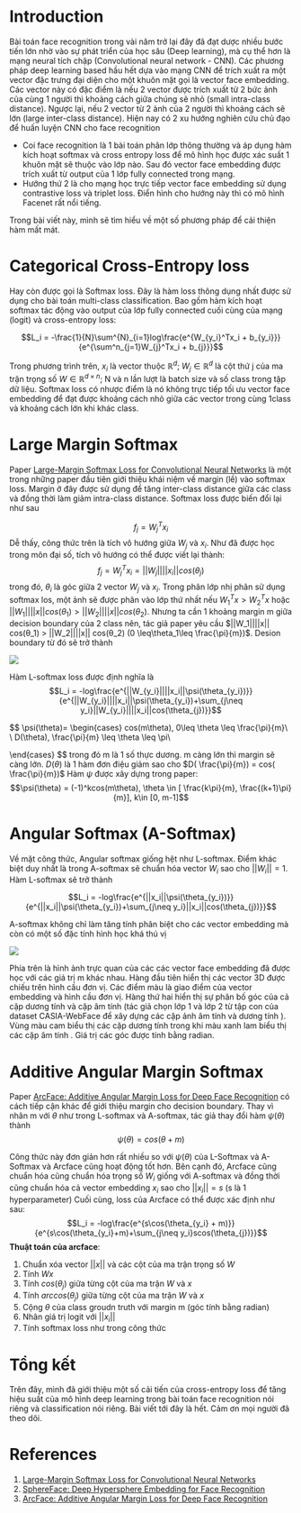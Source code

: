 # Introduction
Bài toán face recognition trong vài năm trở lại đây đã đạt dược nhiều bước tiến lớn  nhờ vào sự phát triển của học sâu (Deep learning), mà cụ thể hơn là mạng neural tích chập (Convolutional neural network - CNN).  Các phương pháp deep learning based hầu hết dựa vào mạng CNN để trích xuất ra một vector đặc trưng đại diện cho một khuôn mặt gọi là vector face embedding. Các vector này có đặc điểm là nếu 2 vector được trích xuất từ 2 bức ảnh của cùng 1 người thì khoảng cách giữa chúng sẽ nhỏ (small intra-class distance). Ngược lại, nếu 2 vector từ 2 ảnh của 2 người thì khoảng cách sẽ lớn (large inter-class distance). Hiện nay có 2 xu hướng nghiên cứu chủ đạo để huấn luyện CNN cho face recognition
* Coi face recognition là 1 bài toán phân lớp thông thường và áp dụng hàm kích hoạt softmax và cross entropy loss để mô hình học được xác suất 1 khuôn mặt sẽ thuộc vào lớp nào. Sau đó vector face embedding được trích xuất từ output của 1 lớp fully connected trong mạng.
* Hướng thứ 2 là cho mạng học trực tiếp vector face embedding sử dụng contrastive loss và triplet loss. Điển hình cho hướng này thì có mô hình Facenet rất nổi tiếng.

Trong bài viết này, mình sẽ tìm hiểu về một số phương pháp để cải thiện hàm mất mát. 

# Categorical Cross-Entropy loss
Hay còn được gọi là Softmax loss. Đây là hàm loss thông dụng nhất được sử dụng cho bài toán multi-class classification. Bao gồm hàm kích hoạt softmax tác động vào output của lớp fully connected cuối cùng của mạng (logit) và cross-entropy loss:

$$L_i = -\frac{1}{N}\sum^{N}_{i=1}log\frac{e^{W_{y_i}^Tx_i + b_{y_i}}}{e^{\sum^n_{j=1}W_{j}^Tx_i + b_{j}}}$$

Trong phương trình trên, $x_i$ là vector thuộc $\mathbb{R}^d$; $W_j\in \mathbb{R}^d$ là cột thứ j của ma trận trọng số $W\in\mathbb{R}^{d\times n}$; N và n lần lượt là batch size và số class trong tập dữ liệu. Softmax loss có nhược điểm là nó không trực tiếp tối ưu vector face embedding để đạt được khoảng cách nhỏ giữa các vector trong cùng 1class và khoảng cách lớn khi khác class.

# Large Margin Softmax
Paper [Large-Margin Softmax Loss for Convolutional Neural Networks](https://arxiv.org/pdf/1612.02295.pdf) là một trong những paper đầu tiên giới thiệu khái niệm về margin (lề) vào softmax loss. Margin ở đây được sử dụng để tăng inter-class distance giữa các class và đồng thời làm giảm intra-class distance. Softmax loss được biến đổi lại như sau

$$f_j =W^T_jx_i$$
Dễ thấy, công thức trên là tích vô hướng giữa $W_j$ và $x_i$. Như đã được học trong môn đại số, tích vô hướng có thể được viết lại thành:
$$f_j =W^T_jx_i =||W_j||||x_i||cos(\theta_j)$$
trong đó, $\theta_i$ là góc giữa 2 vector  $W_j$ và $x_i$. Trong phân lớp nhị phân sử dụng softmax los, một ảnh sẽ được phân vào lớp thứ nhất nếu $W_1^Tx > W_2^Tx$ hoặc $||W_1||||x|| cos(θ_1) > ||W_2||||x|| cos(θ_2)$. Nhưng ta cần 1 khoảng margin m giữa decision boundary của 2 class nên, tác giả paper yêu cầu $||W_1||||x|| cos(θ_1) > ||W_2||||x|| cos(θ_2) (0 \leq\theta_1\leq \frac{\pi}{m})$. Desion boundary từ đó sẽ trở thành

![](https://images.viblo.asia/07391945-b4d3-4d29-9dba-dceca6fffcda.png)

Hàm L-softmax loss được định nghĩa là 
$$L_i = -log\frac{e^{||W_{y_i}||||x_i||\psi(\theta_{y_i})}}{e^{||W_{y_i}||||x_i||\psi(\theta_{y_i})+\sum_{j\neq y_i}||W_{y_i}||||x_i||cos(\theta_{j})}}$$

$$
\psi(\theta)=
\begin{cases}
cos(m\theta), 0\leq \theta \leq \frac{\pi}{m}\ \\
D(\theta),  \frac{\pi}{m} \leq \theta \leq \pi\\

\end{cases}
$$
trong đó m là 1 số thực dương. m càng lớn thì margin sẽ càng lớn. $D(\theta)$ là 1 hàm đơn điệu giảm sao cho $D( \frac{\pi}{m}) = cos( \frac{\pi}{m})$ Hàm $\psi$ được xây dựng trong paper:
$$\psi(\theta) = (-1)^kcos(m\theta), \theta \in [ \frac{k\pi}{m},  \frac{(k+1)\pi}{m}], k\in [0, m-1]$$

# Angular Softmax (A-Softmax)
Về mặt công thức, Angular softmax giống hệt như L-softmax. Điểm khác biệt duy nhất là trong A-softmax sẽ chuẩn hóa vector $W_i$ sao cho $||W_i||=1$. Hàm L-softmax sẽ trở thành


$$L_i = -log\frac{e^{||x_i||\psi(\theta_{y_i})}}{e^{||x_i||\psi(\theta_{y_i})+\sum_{j\neq y_i}||x_i||cos(\theta_{j})}}$$


A-softmax không chỉ làm tăng tính phân biệt cho các vector embedding mà còn có một số đặc tính hình học khá thú vị

![](https://images.viblo.asia/5002156f-bced-4f01-b63e-705edfaab467.png)

Phía trên là hình ảnh trực quan của các các vector face embedding  đã được học với các giá trị m khác nhau. Hàng đầu tiên hiển thị các vector 3D được chiếu trên hình cầu đơn vị. Các điểm màu là
giao điểm của vector embedding và hình cầu đơn vị. Hàng thứ hai hiển thị sự phân bố góc của cả cặp dương tính và cặp âm tính  (tác giả chọn
lớp 1 và lớp 2 từ tập con của dataset CASIA-WebFace để xây dựng các cặp ảnh âm tính và dương tính ). Vùng màu cam biểu thị các cặp dương tính trong khi màu xanh lam biểu thị các cặp âm tính . Giá trị các góc được tính bằng radian.

# Additive Angular Margin Softmax
Paper [ArcFace: Additive Angular Margin Loss for Deep Face Recognition](https://export.arxiv.org/pdf/1801.07698.pdf) có cách tiếp cận khác để giới thiệu margin cho decision boundary. Thay vì nhân m với $\theta$ như trong L-softmax và A-softmax, tác giả thay đổi hàm $\psi(\theta)$  thành
$$ \psi(\theta) = cos(\theta + m)$$

Công thức này đơn giản hơn rất nhiều so với $\psi(\theta)$ của  L-Softmax và A-Softmax và Arcface cũng hoạt động tốt hơn. Bên cạnh đó, Arcface cũng chuẩn hóa cũng chuẩn hóa trọng số $W_i$ giống với A-softmax và đồng thời cũng chuẩn hóa cả vector embedding $x_i$ sao cho $||x_i|| = s$ (s là 1 hyperparameter) Cuối cùng, loss của Arcface có thể được xác định như sau:
$$L_i = -log\frac{e^{s\cos(\theta_{y_i} + m)}}{e^{s\cos(\theta_{y_i}+m)+\sum_{j\neq y_i}scos(\theta_{j})}}$$
**Thuật toán của arcface**:
1. Chuẩn xóa vector $||x||$ và các cột của ma trận trọng số $W$
2. Tính $Wx$
3. Tính $cos(\theta_j)$ giữa từng cột của ma trận $W$ và $x$
4.  Tính $arccos(\theta_j)$ giữa từng cột của ma trận $W$ và $x$
5.  Cộng  $\theta$ của class groudn truth với margin m (góc tính bằng radian)
6.  Nhân giá trị logit với $||x_i||$
7.  Tính softmax loss như trong công thức 

# Tổng kết
Trên đây, mình đã giới thiệu một số cải tiến của cross-entropy loss để tăng hiệu suất của mô hình deep learning trong bài toán face recognition nói riêng và classification nói riêng. Bài viết tới đây là hết. Cảm ơn mọi người đã theo dõi.

# References
1. [Large-Margin Softmax Loss for Convolutional Neural Networks](https://arxiv.org/pdf/1612.02295.pdf)
2. [SphereFace: Deep Hypersphere Embedding for Face Recognition](https://arxiv.org/pdf/1704.08063.pdf)
3. [ArcFace: Additive Angular Margin Loss for Deep Face Recognition](https://export.arxiv.org/pdf/1801.07698.pdf)